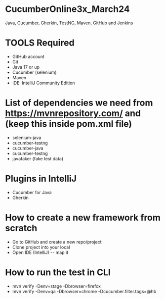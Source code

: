 # CucumberOnline3x_March24
Java, Cucumber, Gherkin, TestNG, Maven, GitHub and Jenkins

# TOOLS Required
- GitHub account
- Git
- Java 17 or up
- Cucumber (selenium)
- Maven
- IDE: IntelliJ Community Edition

# List of dependencies we need from https://mvnrepository.com/ and (keep this inside pom.xml file)
- selenium-java
- cucumber-testng
- cucumber-java
- cucumber-testng
- javafaker (fake test data)

# Plugins in IntelliJ
- Cucumber for Java
- Gherkin

# How to create a new framework from scratch 
- Go to GitHub and create a new repo/project
- Clone project into your local
- Open IDE (IntelliJ) -- map it 


# How to run the test in CLI 
- mvn verify -Denv=stage -Dbrowser=firefox
- mvn verify -Denv=qa -Dbrowser=chrome -Dcucumber.filter.tags=@hb